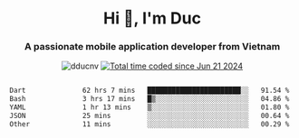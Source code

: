 <h1 align="center">
  Hi 👋, I'm  Duc</h1>
<h3 align="center">A passionate mobile application developer from Vietnam</h3>  
  
<p align="center"> <img src="https://komarev.com/ghpvc/?username=dducnv&label=Profile%20views&color=0e75b6&style=flat" alt="dducnv" /> 
<a href="https://wakatime.com/@4d2a2cd9-1bcb-4dd1-84a4-dce128a35137"><img src="https://wakatime.com/badge/user/4d2a2cd9-1bcb-4dd1-84a4-dce128a35137.svg" alt="Total time coded since Jun 21 2024" /></a>
</p>  

<div style="width: 100vw; overflow-x: auto; flex:center">
  <!--START_SECTION:waka-->

```txt
Dart              62 hrs 7 mins   ███████████████████████░░   91.54 %
Bash              3 hrs 17 mins   █▒░░░░░░░░░░░░░░░░░░░░░░░   04.86 %
YAML              1 hr 13 mins    ▒░░░░░░░░░░░░░░░░░░░░░░░░   01.80 %
JSON              25 mins         ░░░░░░░░░░░░░░░░░░░░░░░░░   00.64 %
Other             11 mins         ░░░░░░░░░░░░░░░░░░░░░░░░░   00.29 %
```

<!--END_SECTION:waka-->
</div>




  
